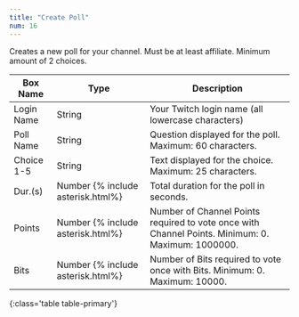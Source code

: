 ```yaml
---
title: "Create Poll"
num: 16
---
```


Creates a new poll for your channel. Must be at least affiliate. Minimum amount of 2 choices.

| Box Name | Type | Description | 
|-------|--------|--------
|Login Name|String|Your Twitch login name (all lowercase characters)
|Poll Name|String|Question displayed for the poll. Maximum: 60 characters.
|Choice 1-5|String|Text displayed for the choice. Maximum: 25 characters.
|Dur.(s)|Number {% include asterisk.html%}|Total duration for the poll in seconds.
|Points|Number {% include asterisk.html%}|Number of Channel Points required to vote once with Channel Points. Minimum: 0. Maximum: 1000000.
|Bits|Number {% include asterisk.html%} | Number of Bits required to vote once with Bits. Minimum: 0. Maximum: 10000.
{:class='table table-primary'}










